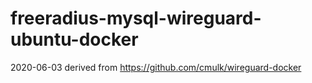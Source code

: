 # freeradius-mysql-wireguard-ubuntu-docker
2020-06-03 derived from https://github.com/cmulk/wireguard-docker
